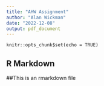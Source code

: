 ```yaml
---
title: "AHW Assignment"
author: "Alan Wickman"
date: "2022-12-08"
output: pdf_document
---
```


```{r setup, include=FALSE}
knitr::opts_chunk$set(echo = TRUE)
```

## R Markdown

##This is an rmarkdown file


